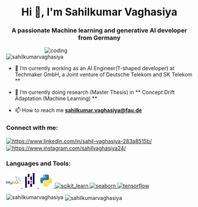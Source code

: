<h1 align="center">Hi 👋, I'm Sahilkumar Vaghasiya</h1>
<h3 align="center">A passionate Machine learning and generative AI developer from Germany</h3>


<img align="right" alt="coding" width="400" src="https://user-images.githubusercontent.com/55389276/140866485-8fb1c876-9a8f-4d6a-98dc-08c4981eaf70.gif">

<p align="left"> <img src="https://komarev.com/ghpvc/?username=sahilkumarvaghasiya&label=Profile%20views&color=0e75b6&style=flat" alt="sahilkumarvaghasiya" /> </p>

- 🔭 I’m currently working  as an AI Engineer(T-shaped developer) at Techmaker GmbH, a Joint venture of Deutsche Telekom and SK Telekom **

- 🌱 I’m currently doing research (Master Thesis) in ** Concept Drift Adaptation (Machine Learning) **

- 📫 How to reach me **sahilkumar.vaghasiya@fau.de**

<h3 align="left">Connect with me:</h3>
<p align="left">
<a href="https://linkedin.com/in/https://www.linkedin.com/in/sahil-vaghasiya-283a8515b/" target="blank"><img align="center" src="https://raw.githubusercontent.com/rahuldkjain/github-profile-readme-generator/master/src/images/icons/Social/linked-in-alt.svg" alt="https://www.linkedin.com/in/sahil-vaghasiya-283a8515b/" height="30" width="40" /></a>
<a href="https://instagram.com/https://www.instagram.com/sahilvaghasiya24/" target="blank"><img align="center" src="https://raw.githubusercontent.com/rahuldkjain/github-profile-readme-generator/master/src/images/icons/Social/instagram.svg" alt="https://www.instagram.com/sahilvaghasiya24/" height="30" width="40" /></a>
</p>

<h3 align="left">Languages and Tools:</h3>
<p align="left"> <a href="https://www.mysql.com/" target="_blank" rel="noreferrer"> <img src="https://raw.githubusercontent.com/devicons/devicon/master/icons/mysql/mysql-original-wordmark.svg" alt="mysql" width="40" height="40"/> </a> <a href="https://pandas.pydata.org/" target="_blank" rel="noreferrer"> <img src="https://raw.githubusercontent.com/devicons/devicon/2ae2a900d2f041da66e950e4d48052658d850630/icons/pandas/pandas-original.svg" alt="pandas" width="40" height="40"/> </a> <a href="https://www.python.org" target="_blank" rel="noreferrer"> <img src="https://raw.githubusercontent.com/devicons/devicon/master/icons/python/python-original.svg" alt="python" width="40" height="40"/> </a> <a href="https://scikit-learn.org/" target="_blank" rel="noreferrer"> <img src="https://upload.wikimedia.org/wikipedia/commons/0/05/Scikit_learn_logo_small.svg" alt="scikit_learn" width="40" height="40"/> </a> <a href="https://seaborn.pydata.org/" target="_blank" rel="noreferrer"> <img src="https://seaborn.pydata.org/_images/logo-mark-lightbg.svg" alt="seaborn" width="40" height="40"/> </a> <a href="https://www.tensorflow.org" target="_blank" rel="noreferrer"> <img src="https://www.vectorlogo.zone/logos/tensorflow/tensorflow-icon.svg" alt="tensorflow" width="40" height="40"/> </a> </p>

<p><img align="left" src="https://github-readme-stats.vercel.app/api/top-langs?username=sahilkumarvaghasiya&show_icons=true&locale=en&layout=compact" alt="sahilkumarvaghasiya" /></p>

<p>&nbsp;<img align="center" src="https://github-readme-stats.vercel.app/api?username=sahilkumarvaghasiya&show_icons=true&locale=en" alt="sahilkumarvaghasiya" /></p>
